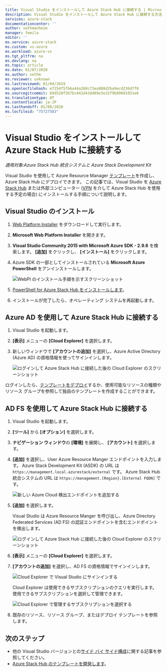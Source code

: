 ```yaml
---
title: Visual Studio をインストールして Azure Stack Hub に接続する | Microsoft Docs
description: Visual Studio をインストールして Azure Stack Hub に接続する方法について説明します。
services: azure-stack
documentationcenter: ''
author: sethmanheim
manager: femila
editor: ''
ms.service: azure-stack
ms.custom: vs-azure
ms.workload: azure-vs
ms.tgt_pltfrm: na
ms.devlang: na
ms.topic: article
ms.date: 01/07/2020
ms.author: sethm
ms.reviewer: unknown
ms.lastreviewed: 01/04/2019
ms.openlocfilehash: e7254f5fb6a44a268c73ea988d2ba9ecd236d7f0
ms.sourcegitcommit: b9d520f3b7bc441d43d489e3e32f9b89601051e6
ms.translationtype: HT
ms.contentlocale: ja-JP
ms.lasthandoff: 01/08/2020
ms.locfileid: "75727583"
---
```

# <a name="install-visual-studio-and-connect-to-azure-stack-hub"></a>Visual Studio をインストールして Azure Stack Hub に接続する

*適用対象:Azure Stack Hub 統合システムと Azure Stack Development Kit*

Visual Studio を使用して Azure Resource Manager [テンプレート](azure-stack-arm-templates.md)を作成し、Azure Stack Hub にデプロイできます。 この記事では、Visual Studio を [Azure Stack Hub](../asdk/asdk-connect.md#connect-to-azure-stack-using-rdp) または外部コンピューター ([VPN](../asdk/asdk-connect.md#connect-to-azure-stack-using-vpn) を介して Azure Stack Hub を使用する予定の場合) にインストールする手順について説明します。

## <a name="install-visual-studio"></a>Visual Studio のインストール

1. [Web Platform Installer](https://www.microsoft.com/web/downloads/platform.aspx) をダウンロードして実行します。  

2. **Microsoft Web Platform Installer** を開きます。

3. **Visual Studio Community 2015 with Microsoft Azure SDK - 2.9.6** を検索します。 **[追加]** をクリックし、 **[インストール]** をクリックします。

4. Azure SDK の一部としてインストールされている **Microsoft Azure PowerShell** をアンインストールします。

    ![WebPI のインストール手順を示すスクリーンショット](./media/azure-stack-install-visual-studio/image1.png)

5. [PowerShell for Azure Stack Hub をインストールします](../operator/azure-stack-powershell-install.md)。

6. インストールが完了したら、オペレーティング システムを再起動します。

## <a name="connect-to-azure-stack-hub-with-azure-ad"></a>Azure AD を使用して Azure Stack Hub に接続する

1. Visual Studio を起動します。

2. **[表示]** メニューの **[Cloud Explorer]** を選択します。

3. 新しいウィンドウで **[アカウントの追加]** を選択し、Azure Active Directory (Azure AD) の資格情報を使ってサインインします。  

    ![ログインして Azure Stack Hub に接続した後の Cloud Explorer のスクリーンショット](./media/azure-stack-install-visual-studio/image2.png)

ログインしたら、[テンプレートをデプロイ](azure-stack-deploy-template-visual-studio.md)するか、使用可能なリソースの種類やリソース グループを参照して独自のテンプレートを作成することができます。  

## <a name="connect-to-azure-stack-hub-with-ad-fs"></a>AD FS を使用して Azure Stack Hub に接続する

1. Visual Studio を起動します。

2. **[ツール]** から **[オプション]** を選択します。

3. **ナビゲーション ウィンドウ**の **[環境]** を展開し、 **[アカウント]** を選択します。

4. **[追加]** を選択し、User Azure Resource Manger エンドポイントを入力します。 Azure Stack Development Kit (ASDK) の URL は `https://management.local.azurestack/external` です。  Azure Stack Hub 統合システムの URL は `https://management.[Region}.[External FQDN]` です。

    ![新しい Azure Cloud 検出エンドポイントを追加する](./media/azure-stack-install-visual-studio/image5.png)

5. **[追加]** を選択します。  

    Visual Studio は Azure Resource Manger を呼び出し、Azure Directory Federated Services (AD FS) の認証エンドポイントを含むエンドポイントを検出します。

    ![ログインして Azure Stack Hub に接続した後の Cloud Explorer のスクリーンショット](./media/azure-stack-install-visual-studio/image6.png)

6. **[表示]** メニューの **[Cloud Explorer]** を選択します。

7. **[アカウントの追加]** を選択し、AD FS の資格情報でサインインします。  

    ![Cloud Explorer で Visual Studio にサインインする](./media/azure-stack-install-visual-studio/image7.png)

    Cloud Explorer は使用できるサブスクリプションのクエリを実行します。 使用できるサブスクリプションを選択して管理できます。

    ![Cloud Explorer で管理するサブスクリプションを選択する](./media/azure-stack-install-visual-studio/image8.png)

8. 既存のリソース、リソース グループ、またはデプロイ テンプレートを参照します。

## <a name="next-steps"></a>次のステップ

- 他の Visual Studio バージョンとの[サイド バイ サイド構成](/visualstudio/install/install-visual-studio-versions-side-by-side)に関する記事を参照してください。
- [Azure Stack Hub のテンプレートを開発します](azure-stack-develop-templates.md)。
